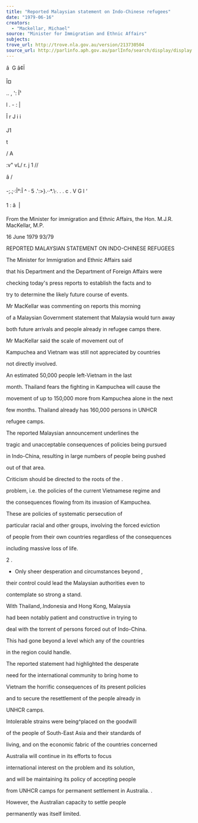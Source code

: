 ```yaml
---
title: "Reported Malaysian statement on Indo-Chinese refugees"
date: "1979-06-16"
creators:
  - "Mackellar, Michael"
source: "Minister for Immigration and Ethnic Affairs"
subjects:
trove_url: http://trove.nla.gov.au/version/213730504
source_url: http://parlinfo.aph.gov.au/parlInfo/search/display/display.w3p;query=Id%3A%22media/pressrel/HPR08004447%22
---
```


 â   G  â¢Ï 

 Î¤

 .. , ': Î¹

 l . - : |

 Î  r J i i 

 J1

 t

 / A

 :v"  vL/ r.  j  1 //

 â /

 -;.;·:Î°:Î ^ · 5 .':>}.··*.\·. . . c . V G l ‘

 1 :  â   | 

 From the Minister for immigration and Ethnic Affairs, the Hon. M.J.R. MacKellar, M.P.

 16 June 1979 93/79

 REPORTED MALAYSIAN STATEMENT ON INDO-CHINESE REFUGEES

 The Minister for Immigration and Ethnic Affairs said 

 that his Department and the Department of Foreign Affairs were 

 checking today's press reports to establish the facts and to 

 try to determine the likely future course of events.

 Mr MacKellar was commenting on reports this morning 

 of a Malaysian Government statement that Malaysia would turn away 

 both future arrivals and people already in refugee camps there.

 Mr MacKellar said the scale of movement out of 

 Kampuchea and Vietnam was still not appreciated by countries 

 not directly involved.

 An estimated 50,000 people left-Vietnam in the last 

 month. Thailand fears the fighting in Kampuchea will cause the 

 movement of up to 150,000 more from Kampuchea alone in the next 

 few months. Thailand already has 160,000 persons in UNHCR 

 refugee camps.

 The reported Malaysian announcement underlines the 

 tragic and unacceptable consequences of policies being pursued 

 in Indo-China, resulting in large numbers of people being pushed 

 out of that area.

 Criticism should be directed to the roots of the .  

 problem, i.e. the policies of the current Vietnamese regime and 

 the consequences flowing from its invasion of Kampuchea.

 These are policies of systematic persecution of 

 particular racial and other groups, involving the forced eviction 

 of people from their own countries regardless of the consequences 

 including massive loss of life.

 2 .

 -  Only sheer desperation and circumstances beyond ,  

 their control could lead the Malaysian authorities even to 

 contemplate so strong a stand.

 With Thailand,.Indonesia and Hong Kong,  Malaysia 

 had been notably patient and constructive in trying to 

 deal with the torrent of persons forced out of Indo-China. 

 This had gone beyond a level which any of the countries 

 in the region could handle.

 The reported statement had highlighted the desperate 

 need for the international community to bring home to 

 Vietnam the horrific consequences of its present policies 

 and to secure the resettlement of the people already in 

 UNHCR camps.

 Intolerable strains were being^placed on the goodwill 

 of the people of South-East Asia and their standards of 

 living, and on the economic fabric of the countries concerned

 Australia will continue in its efforts to focus 

 international interest on the problem and its solution,  

 and will be maintaining its policy of accepting people 

 from UNHCR camps for permanent settlement in Australia. .

 However,  the Australian capacity to settle people 

 permanently was itself limited.

